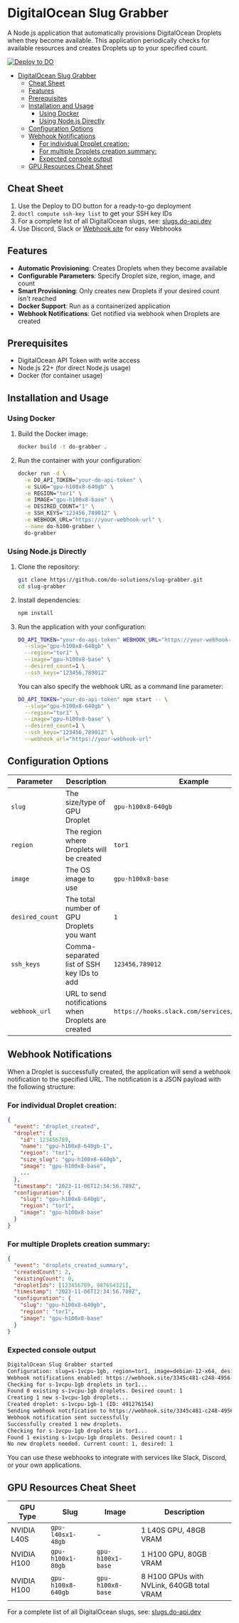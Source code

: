 # DigitalOcean Slug Grabber

A Node.js application that automatically provisions DigitalOcean Droplets when they become available. This application periodically checks for available resources and creates Droplets up to your specified count.

[![Deploy to DO](https://www.deploytodo.com/do-btn-blue.svg)](https://cloud.digitalocean.com/apps/new?repo=https://github.com/DO-Solutions/slug-grabber)

- [DigitalOcean Slug Grabber](#digitalocean-slug-grabber)
  - [Cheat Sheet](#cheat-sheet)
  - [Features](#features)
  - [Prerequisites](#prerequisites)
  - [Installation and Usage](#installation-and-usage)
    - [Using Docker](#using-docker)
    - [Using Node.js Directly](#using-nodejs-directly)
  - [Configuration Options](#configuration-options)
  - [Webhook Notifications](#webhook-notifications)
    - [For individual Droplet creation:](#for-individual-droplet-creation)
    - [For multiple Droplets creation summary:](#for-multiple-droplets-creation-summary)
    - [Expected console output](#expected-console-output)
  - [GPU Resources Cheat Sheet](#gpu-resources-cheat-sheet)

## Cheat Sheet

1. Use the Deploy to DO button for a ready-to-go deployment
2. `doctl compute ssh-key list` to get your SSH key IDs
3. For a complete list of all DigitalOcean slugs, see: [slugs.do-api.dev](https://slugs.do-api.dev/)
4. Use Discord, Slack or [Webhook.site](https://webhook.site/) for easy Webhooks

## Features

- **Automatic Provisioning**: Creates Droplets when they become available
- **Configurable Parameters**: Specify Droplet size, region, image, and count
- **Smart Provisioning**: Only creates new Droplets if your desired count isn't reached
- **Docker Support**: Run as a containerized application
- **Webhook Notifications**: Get notified via webhook when Droplets are created

## Prerequisites

- DigitalOcean API Token with write access
- Node.js 22+ (for direct Node.js usage)
- Docker (for container usage)

## Installation and Usage

### Using Docker

1. Build the Docker image:
   ```bash
   docker build -t do-grabber .
   ```

2. Run the container with your configuration:
   ```bash
   docker run -d \
     -e DO_API_TOKEN="your-do-api-token" \
     -e SLUG="gpu-h100x8-640gb" \
     -e REGION="tor1" \
     -e IMAGE="gpu-h100x8-base" \
     -e DESIRED_COUNT="1" \
     -e SSH_KEYS="123456,789012" \
     -e WEBHOOK_URL="https://your-webhook-url" \
     --name do-h100-grabber \
     do-grabber
   ```

### Using Node.js Directly

1. Clone the repository:
   ```bash
   git clone https://github.com/do-solutions/slug-grabber.git
   cd slug-grabber
   ```

2. Install dependencies:
   ```bash
   npm install
   ```

3. Run the application with your configuration:
   ```bash
   DO_API_TOKEN="your-do-api-token" WEBHOOK_URL="https://your-webhook-url" npm start -- \
     --slug="gpu-h100x8-640gb" \
     --region="tor1" \
     --image="gpu-h100x8-base" \
     --desired_count=1 \
     --ssh_keys="123456,789012"
   ```

   You can also specify the webhook URL as a command line parameter:
   ```bash
   DO_API_TOKEN="your-do-api-token" npm start -- \
     --slug="gpu-h100x8-640gb" \
     --region="tor1" \
     --image="gpu-h100x8-base" \
     --desired_count=1 \
     --ssh_keys="123456,789012" \
     --webhook_url="https://your-webhook-url"
   ```

## Configuration Options

| Parameter | Description | Example |
|-----------|-------------|---------|
| `slug` | The size/type of GPU Droplet | `gpu-h100x8-640gb` |
| `region` | The region where Droplets will be created | `tor1` |
| `image` | The OS image to use | `gpu-h100x8-base` |
| `desired_count` | The total number of GPU Droplets you want | `1` |
| `ssh_keys` | Comma-separated list of SSH key IDs to add | `123456,789012` |
| `webhook_url` | URL to send notifications when Droplets are created | `https://hooks.slack.com/services/XXX/YYY/ZZZ` |

## Webhook Notifications

When a Droplet is successfully created, the application will send a webhook notification to the specified URL. The notification is a JSON payload with the following structure:

### For individual Droplet creation:

```json
{
  "event": "droplet_created",
  "droplet": {
    "id": 123456789,
    "name": "gpu-h100x8-640gb-1",
    "region": "tor1",
    "size_slug": "gpu-h100x8-640gb",
    "image": "gpu-h100x8-base",
    ...
  },
  "timestamp": "2023-11-06T12:34:56.789Z",
  "configuration": {
    "slug": "gpu-h100x8-640gb",
    "region": "tor1",
    "image": "gpu-h100x8-base"
  }
}
```

### For multiple Droplets creation summary:

```json
{
  "event": "droplets_created_summary",
  "createdCount": 2,
  "existingCount": 0,
  "dropletIds": [123456789, 987654321],
  "timestamp": "2023-11-06T12:34:56.789Z",
  "configuration": {
    "slug": "gpu-h100x8-640gb",
    "region": "tor1",
    "image": "gpu-h100x8-base"
  }
}
```

### Expected console output

```bash
DigitalOcean Slug Grabber started
Configuration: slug=s-1vcpu-1gb, region=tor1, image=debian-12-x64, desired_count=1
Webhook notifications enabled: https://webhook.site/3345c481-c248-4956-9361-335a0d1abcc8
Checking for s-1vcpu-1gb droplets in tor1...
Found 0 existing s-1vcpu-1gb droplets. Desired count: 1
Creating 1 new s-1vcpu-1gb droplets...
Created droplet: s-1vcpu-1gb-1 (ID: 491276154)
Sending webhook notification to https://webhook.site/3345c481-c248-4956-9361-335a0d1abcc8
Webhook notification sent successfully
Successfully created 1 new droplets.
Checking for s-1vcpu-1gb droplets in tor1...
Found 1 existing s-1vcpu-1gb droplets. Desired count: 1
No new droplets needed. Current count: 1, desired: 1
```

You can use these webhooks to integrate with services like Slack, Discord, or your own applications.

## GPU Resources Cheat Sheet

| GPU Type | Slug | Image | Description |
|----------|------|-------|-------------|
| NVIDIA L40S | `gpu-l40sx1-48gb` | - | 1 L40S GPU, 48GB VRAM |
| NVIDIA H100 | `gpu-h100x1-80gb` | `gpu-h100x1-base` | 1 H100 GPU, 80GB VRAM |
| NVIDIA H100 | `gpu-h100x8-640gb` | `gpu-h100x8-base` | 8 H100 GPUs with NVLink, 640GB total VRAM |

For a complete list of all DigitalOcean slugs, see: [slugs.do-api.dev](https://slugs.do-api.dev/)